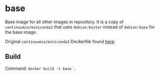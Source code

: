 # base 

Base image for all other images in repository. It is a copy of `continuumio/miniconda3` that uses `debian:buster` instead of `debian:base` for the base image.

Original `continuumio/miniconda3` Dockerfile found [here](https://hub.docker.com/r/continuumio/miniconda3/dockerfile). 

## Build

Command:
`docker build -t base .`